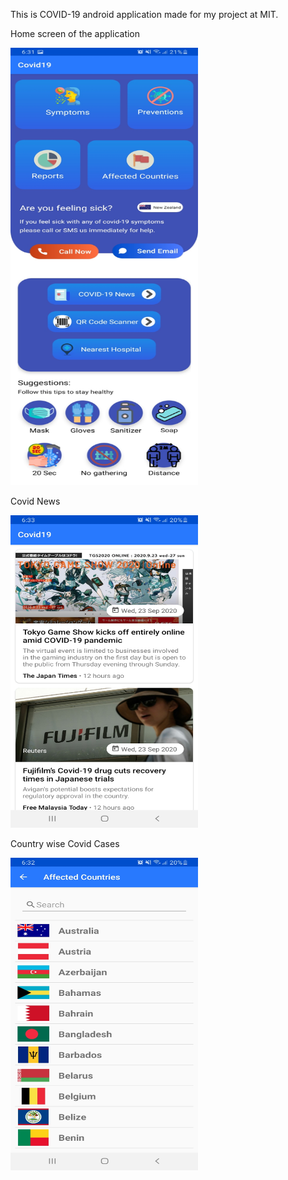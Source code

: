 This is COVID-19 android application made for my project at MIT.

Home screen of the application


<img src="Images/HomeScreen.jpg" width="300" height="700">


Covid News


<img src="Images/CovidNews.jpg" width="300" height="500">


Country wise Covid Cases


<img src="Images/Countries.jpg" width="300" height="500">
